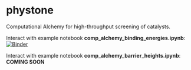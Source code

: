 # phystone
Computational Alchemy for high-throughput screening of catalysts.

Interact with example notebook **comp_alchemy_binding_energies.ipynb**: [![Binder](http://mybinder.org/badge_logo.svg)](https://mybinder.org/v2/gh/chaszg/phystone/master?filepath=example-notebook-binding-energy%2Fcomp_alchemy_binding_energies.ipynb)

Interact with example notebook **comp_alchemy_barrier_heights.ipynb**: **COMING SOON**
